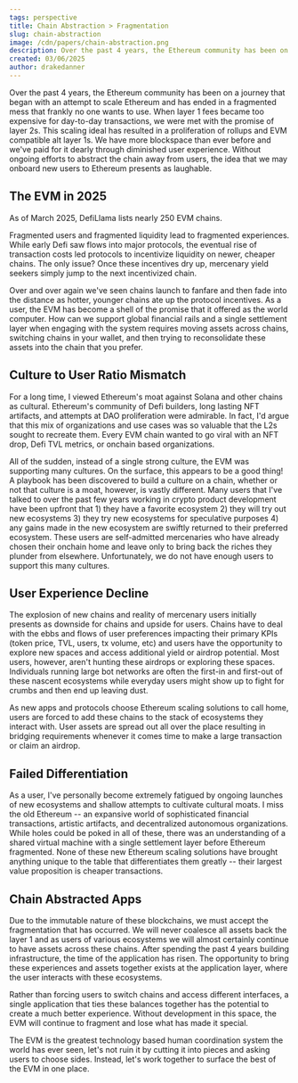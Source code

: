 ```yaml
---
tags: perspective
title: Chain Abstraction > Fragmentation 
slug: chain-abstraction
image: /cdn/papers/chain-abstraction.png
description: Over the past 4 years, the Ethereum community has been on a journey that began with an attempt to scale Ethereum and has ended in a fragmented mess that frankly no one wants to use.
created: 03/06/2025
author: drakedanner
---
```


Over the past 4 years, the Ethereum community has been on a journey that began with an attempt to scale Ethereum and has ended in a fragmented mess that frankly no one wants to use. When layer 1 fees became too expensive for day-to-day transactions, we were met with the promise of layer 2s. This scaling ideal has resulted in a proliferation of rollups and EVM compatible alt layer 1s. We have more blockspace than ever before and we've paid for it dearly through diminished user experience. Without ongoing efforts to abstract the chain away from users, the idea that we may onboard new users to Ethereum presents as laughable.

## The EVM in 2025

As of March 2025, DefiLlama lists nearly 250 EVM chains.

Fragmented users and fragmented liquidity lead to fragmented experiences. While early Defi saw flows into major protocols, the eventual rise of transaction costs led protocols to incentivize liquidity on newer, cheaper chains. The only issue? Once these incentives dry up, mercenary yield seekers simply jump to the next incentivized chain.
 
Over and over again we've seen chains launch to fanfare and then fade into the distance as hotter, younger chains ate up the protocol incentives. As a user, the EVM has become a shell of the promise that it offered as the world computer. How can we support global financial rails and a single settlement layer when engaging with the system requires moving assets across chains, switching chains in your wallet, and then trying to reconsolidate these assets into the chain that you prefer.

## Culture to User Ratio Mismatch
 
For a long time, I viewed Ethereum's moat against Solana and other chains as cultural. Ethereum's community of Defi builders, long lasting NFT artifacts, and attempts at DAO proliferation were admirable. In fact, I'd argue that this mix of organizations and use cases was so valuable that the L2s sought to recreate them. Every EVM chain wanted to go viral with an NFT drop, Defi TVL metrics, or onchain based organizations. 

All of the sudden, instead of a single strong culture, the EVM was supporting many cultures. On the surface, this appears to be a good thing! A playbook has been discovered to build a culture on a chain, whether or not that culture is a moat, however, is vastly different. Many users that I've talked to over the past few years working in crypto product development have been upfront that 1) they have a favorite ecosystem 2) they will try out new ecosystems 3) they try new ecosystems for speculative purposes 4) any gains made in the new ecosystem are swiftly returned to their preferred ecosystem. These users are self-admitted mercenaries who have already chosen their onchain home and leave only to bring back the riches they plunder from elsewhere. Unfortunately, we do not have enough users to support this many cultures.

## User Experience Decline

The explosion of new chains and reality of mercenary users initially presents as downside for chains and upside for users. Chains have to deal with the ebbs and flows of user preferences impacting their primary KPIs (token price, TVL, users, tx volume, etc) and users have the opportunity to explore new spaces and access additional yield or airdrop potential. Most users, however, aren't hunting these airdrops or exploring these spaces. Individuals running large bot networks are often the first-in and first-out of these nascent ecosystems while everyday users might show up to fight for crumbs and then end up leaving dust. 

As new apps and protocols choose Ethereum scaling solutions to call home, users are forced to add these chains to the stack of ecosystems they interact with. User assets are spread out all over the place resulting in bridging requirements whenever it comes time to make a large transaction or claim an airdrop.
## Failed Differentiation

As a user, I've personally become extremely fatigued by ongoing launches of new ecosystems and shallow attempts to cultivate cultural moats. I miss the old Ethereum -- an expansive world of sophisticated financial transactions, artistic artifacts, and decentralized autonomous organizations. While holes could be poked in all of these, there was an understanding of a shared virtual machine with a single settlement layer before Ethereum fragmented. None of these new Ethereum scaling solutions have brought anything unique to the table that differentiates them greatly -- their largest value proposition is cheaper transactions.
## Chain Abstracted Apps

Due to the immutable nature of these blockchains, we must accept the fragmentation that has occurred. We will never coalesce all assets back the layer 1 and as users of various ecosystems we will almost certainly continue to have assets across these chains. After spending the past 4 years building infrastructure, the time of the application has risen. The opportunity to bring these experiences and assets together exists at the application layer, where the user interacts with these ecosystems. 

Rather than forcing users to switch chains and access different interfaces, a single application that ties these balances together has the potential to create a much better experience. Without development in this space, the EVM will continue to fragment and lose what has made it special. 

The EVM is the greatest technology based human coordination system the world has ever seen, let's not ruin it by cutting it into pieces and asking users to choose sides. Instead, let's work together to surface the best of the EVM in one place.

